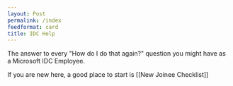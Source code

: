 ```yaml
---
layout: Post
permalink: /index
feedformat: card
title: IDC Help
---
```


The answer to every "How do I do that again?" question you might have as a Microsoft IDC Employee.

If you are new here, a good place to start is [[New Joinee Checklist]]